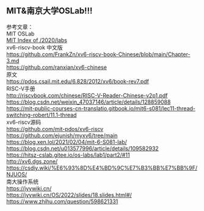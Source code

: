 ## MIT&南京大学OSLab!!!

参考文章：</br>
MIT OSLab</br>
[MIT Index of /2020/labs](https://pdos.csail.mit.edu/6.S081/2020/labs/)</br>
xv6-riscv-book 中文版</br>
https://github.com/FrankZn/xv6-riscv-book-Chinese/blob/main/Chapter-3.md</br>
https://github.com/ranxian/xv6-chinese</br>
原文</br>
https://pdos.csail.mit.edu/6.828/2012/xv6/book-rev7.pdf</br>
RISC-V手册</br>
http://riscvbook.com/chinese/RISC-V-Reader-Chinese-v2p1.pdf</br>
https://blog.csdn.net/weixin_47037146/article/details/128859088</br>
https://mit-public-courses-cn-translatio.gitbook.io/mit6-s081/lec11-thread-switching-robert/11.1-thread</br>
xv6-riscv源码</br>
https://github.com/mit-pdos/xv6-riscv</br>
https://github.com/ejunjsh/myxv6/tree/main</br>
https://blog.xen.lol/2021/02/04/mit-6-S081-lab/</br>
https://blog.csdn.net/u013577996/article/details/109582932</br>
https://hitsz-cslab.gitee.io/os-labs/lab1/part2/#11</br>
http://xv6.dgs.zone/</br>
https://csdiy.wiki/%E6%93%8D%E4%BD%9C%E7%B3%BB%E7%BB%9F/NJUOS/</br>
南大操作系统</br>
https://jyywiki.cn/</br>
https://jyywiki.cn/OS/2022/slides/18.slides.html#/</br>
https://www.zhihu.com/question/598621331</br>

